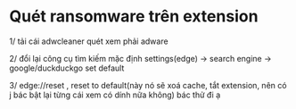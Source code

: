 # Quét ransomware trên extension

1/ tải cái adwcleaner quét xem phải adware

2/ đổi lại công cụ tìm kiếm mặc định settings(edge) -> search engine -> google/duckduckgo set default

3/ edge://reset , reset to default(này nó sẽ xoá cache, tắt extension, nên có j bác bật lại từng cái xem có dính nữa không) bác thử đi ạ
